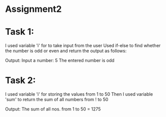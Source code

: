 # Assignment2

# Task 1:
I used variable 'i' for to take input from the user
Used if-else to find whether the number is odd or even and return the output as follows:

Output:
Input a number: 5
The entered number is odd


# Task 2:
I used variable 'i' for storing the values from 1 to 50
Then I used variable 'sum' to return the sum of all numbers from ! to 50

Output:
The sum of all nos. from 1 to 50 = 1275
